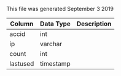 This file was generated September 3 2019

| Column   | Data Type | Description |
| -------- | --------- | ----------- |
| accid    | int       |             |
| ip       | varchar   |             |
| count    | int       |             |
| lastused | timestamp |             |